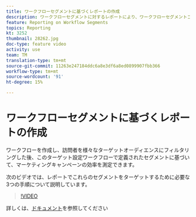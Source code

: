 ```yaml
---
title: ワークフローセグメントに基づくレポートの作成
description: ワークフローセグメントに対するレポートにより、ワークフローセグメントコードを動的なレポートで追加できます。
feature: Reporting on Workflow Segments
topics: Reporting
kt: 3252
thumbnail: 28262.jpg
doc-type: feature video
activity: use
team: TM
translation-type: tm+mt
source-git-commit: 11263e247184ddc6a8e3df6a8ed0899907fbb366
workflow-type: tm+mt
source-wordcount: '91'
ht-degree: 15%

---
```



# ワークフローセグメントに基づくレポートの作成

ワークフローを作成し、訪問者を様々なターゲットオーディエンスにフィルタリングした後、このターゲット設定ワークフローで定義されたセグメントに基づいて、マーケティングキャンペーンの効率を測定できます。

次のビデオでは、レポートでこれらのセグメントをターゲットするために必要な3つの手順について説明しています。

>[!VIDEO](https://video.tv.adobe.com/v/28262?quality=12)

詳しくは、[ドキュメント](https://docs.adobe.com/content/help/en/campaign-standard/using/reporting/customizing-reports/creating-a-report-workflow-segment.html)を参照してください
